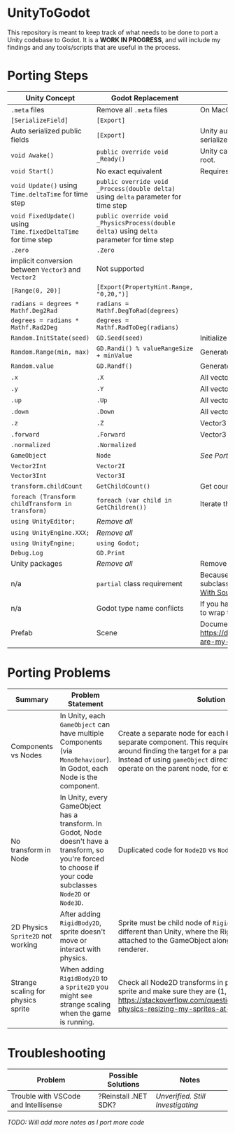 # UnityToGodot
This repository is meant to keep track of what needs to be done to port a Unity codebase to Godot. It is a **WORK IN PROGRESS**, and will include my findings and any tools/scripts that are useful in the process.


# Porting Steps
| Unity Concept | Godot Replacement | Notes |
| ------------- | ------------- | ----- |
| `.meta` files   | Remove all `.meta` files  | On MacOS, search for .meta and delete. _TODO: create a script for this_  |
| `[SerializeField]`  | `[Export]`  |  |
| Auto serialized public fields | `[Export]`  | Unity auto-synthesizes public fields. Godot does not. Add [Export] to fields you want to serialize. |
| `void Awake()`  |  `public override void _Ready()` | Unity calls `Awake` with random order. Godot calls `_Ready` in order from child to parent to root. |
| `void Start()`  |  No exact equivalent |  Requires custom solution  |
| `void Update()` using `Time.deltaTime` for time step |  `public override void _Process(double delta)` using `delta` parameter for time step |  |
| `void FixedUpdate()` using `Time.fixedDeltaTime` for time step |  `public override void _PhysicsProcess(double delta)` using `delta` parameter for time step |  |
| `.zero`  | `.Zero`  |  |
| implicit conversion between `Vector3` and `Vector2`  | Not supported |  |
| `[Range(0, 20)]`  | `[Export(PropertyHint.Range, "0,20,")]`  |  |
| `radians = degrees * Mathf.Deg2Rad`  | `radians = Mathf.DegToRad(degrees)`  |  |
| `degrees = radians * Mathf.Rad2Deg`  | `degrees = Mathf.RadToDeg(radians)`  |  |
| `Random.InitState(seed)`  | `GD.Seed(seed)`  | Initialize random number generator seed |
| `Random.Range(min, max)`  | `GD.Randi() % valueRangeSize + minValue`  | Generate random integer |
| `Random.value`  | `GD.Randf()`  | Generate random float between 0-1.0f (inclusive) |
| `.x`  | `.X`  | All vector types |
| `.y`  | `.Y`  | All vector types |
| `.up`  | `.Up`  | All vector types |
| `.down`  | `.Down`  | All vector types |
| `.z`  | `.Z`  | Vector3 |
| `.forward`  | `.Forward`  | Vector3 |
| `.normalized`  | `.Normalized`  |  |
| `GameObject`  | `Node`  | _See Porting Problems section for more information_ |
| `Vector2Int`  | `Vector2I`  |  |
| `Vector3Int`  |  `Vector3I` |  |
| `transform.childCount`  |  `GetChildCount()` | Get count of children for MonoBehaviour (Unity) vs Node (Godot) |
| `foreach (Transform childTransform in transform)`  |  `foreach (var child in GetChildren())` | Iterate through children for MonoBehaviour (Unity) vs Node (Godot) |
| `using UnityEditor;`  | _Remove all_ |  |
| `using UnityEngine.XXX;`  | _Remove all_ |  |
| `using UnityEngine;`  | `using Godot;` |  |
| `Debug.Log`  | `GD.Print` |  |
| Unity packages  |  _Remove all_  | Remove installed Unity packages from the `Assets/plugins` folder |
| n/a  | `partial` class requirement  | Because of the way Godot builds C# code, you'll get a build error for classes that subclass a built-in Godot class and don't use `partial`. Documentation: [Godot Interop With Source Generators](https://godotengine.org/article/whats-new-in-csharp-for-godot-4-0/#engine-interop-with-source-generators) |
| n/a  | Godot type name conflicts  | If you have any types in your code that conflict with built in Godot types, use `namespace` to wrap them. |
| Prefab  | Scene | Documentation: https://docs.godotengine.org/en/3.1/getting_started/editor/unity_to_godot.html#where-are-my-prefabs |

# Porting Problems
| Summary | Problem Statement | Solution |
| ------------- | ------------- | ----- |
| Components vs Nodes | In Unity, each `GameObject` can have multiple Components (via `MonoBehaviour`). In Godot, each Node is the component. | Create a separate node for each behavior, instead of a separate component. This requires rethinking logic around finding the target for a particular behavior. Instead of using `gameObject` directly, in Godot you might operate on the parent node, for example. |
| No transform in Node | In Unity, every GameObject has a transform. In Godot, Node doesn't have a transform, so you're forced to choose if your code subclasses `Node2D` or `Node3D`. | Duplicated code for `Node2D` vs `Node3D` 🙁 |
| 2D Physics `Sprite2D` not working | After adding `RigidBody2D`, sprite doesn't move or interact with physics. | Sprite must be child node of `RigidBody2D`. This is different than Unity, where the RigidBody component is attached to the GameObject along with the sprite renderer. |
| Strange scaling for physics sprite | When adding `RigidBody2D` to a `Sprite2D` you might see strange scaling when the game is running. | Check all Node2D transforms in parent nodes of the sprite and make sure they are (1, 1). Documentation: https://stackoverflow.com/questions/77590667/godot-physics-resizing-my-sprites-at-runtime |

# Troubleshooting
| Problem | Possible Solutions | Notes |
| ------------- | ------------- | ----- |
| Trouble with VSCode and Intellisense   | ?Reinstall .NET SDK? | _Unverified. Still Investigating_ |

_TODO: Will add more notes as I port more code_
